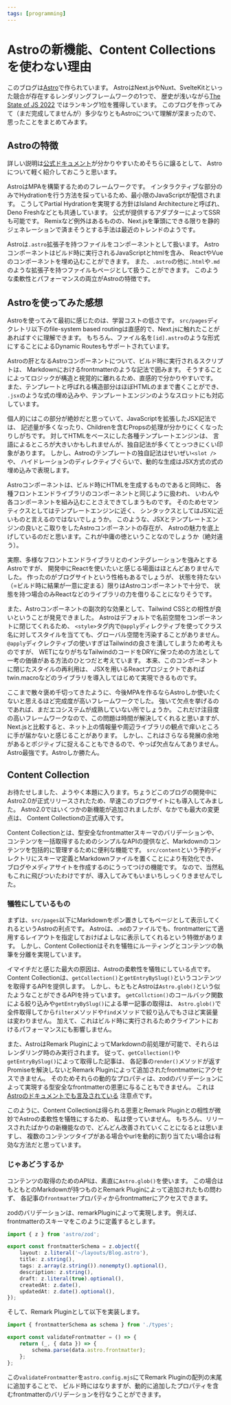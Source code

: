```yaml
---
tags: [programming]
---
```


# Astroの新機能、Content Collectionsを使わない理由

このブログは[Astro](https://astro.build/)で作られています。
AstroはNext.jsやNuxt、SvelteKitといった競合が存在するレンダリングフレームワークの1つで、
歴史が浅いながら[The State of JS 2022](https://2022.stateofjs.com/ja-JP/libraries/rendering-frameworks/)
ではランキング1位を獲得しています。
このブログを作ってみて（まだ完成してませんが）多少なりともAstroについて理解が深まったので、思ったことをまとめてみます。

## Astroの特徴

詳しい説明は[公式ドキュメント](https://docs.astro.build/ja/concepts/why-astro/)が分かりやすいためそちらに譲るとして、
Astroについて軽く紹介しておこうと思います。

AstroはMPAを構築するためのフレームワークです。
インタラクティブな部分のみでHydrationを行う方法を採っているため、最小限のJavaScriptが配信されます。
こうしてPartial Hydrationを実現する方針はIsland Architectureと呼ばれ、Deno Freshなどとも共通しています。
公式が提供するアダプターによってSSRも可能です。
Remixなど例外はあるものの、Next.jsを筆頭にできる限りを静的ジェネレーションで済まそうとする手法は最近のトレンドのようです。

Astroは`.astro`拡張子を持つファイルをコンポーネントとして扱います。
Astroコンポーネントはビルド時に実行されるJavaScriptとhtmlを含み、
ReactやVueのコンポーネントを埋め込むことができます。
また、`.astro`の他に`.html`や`.md`のような拡張子を持つファイルもページとして扱うことができます。
このような柔軟性とパフォーマンスの両立がAstroの特徴です。

## Astroを使ってみた感想

Astroを使ってみて最初に感じたのは、学習コストの低さです。
`src/pages`ディクレトリ以下のfile-system based routingは直感的で、Next.jsに触れたことがあればすぐに理解できます。
もちろん、ファイル名を`[id].astro`のような形式にすることによるDynamic Routesもサポートされています。

Astroの肝となるAstroコンポーネントについて、ビルド時に実行されるスクリプトは、
Markdownにおけるfrontmatterのような記法で囲みます。
そうすることによってロジックが構造と視覚的に離れるため、直感的で分かりやすいです。
また、テンプレートと呼ばれる構造部分はほぼHTMLのままで書くことができ、
`.jsx`のような式の埋め込みや、テンプレートエンジンのようなスロットにも対応しています。

個人的にはこの部分が絶妙だと思っていて、JavaScriptを拡張したJSX記法では、
記述量が多くなったり、Childrenを含むPropsの処理が分かりにくくなったりしがちです。
対してHTMLをベースにした各種テンプレートエンジンは、
言語によるところが大きいかもしれませんが、独自記法が多くてとっつきにくい印象があります。
しかし、Astroのテンプレートの独自記法はせいぜい`<slot />`や、
ハイドレーションのディレクティブぐらいで、動的な生成はJSX方式の式の埋め込みで表現します。

Astroコンポーネントは、ビルド時にHTMLを生成するものであると同時に、
各種フロントエンドライブラリのコンポーネントと同じように扱われ、
いわんや各コンポーネントを組み込むことさえできてしまうものです。
そのためセマンティクスとしてはテンプレートエンジンに近く、
シンタックスとしてはJSXに近いものと言えるのではないでしょうか。
このような、JSXとテンプレートエンジンの良いとこ取りをしたAstroコンポーネントの存在が、
Astroの魅力を底上げしているのだと思います。これが中庸の徳ということなのでしょうか（絶対違う）。

実際、多様なフロントエンドライブラリとのインテグレーションを強みとするAstroですが、
開発中にReactを使いたいと感じる場面はほとんどありませんでした。
作ったのがブログサイトという性格もあるでしょうが、
状態を持たない（=ビルド時に結果が一意に定まる）限りはAstroコンポーネントで十分で、
状態を持つ場合のみReactなどのライブラリの力を借りることになりそうです。

また、Astroコンポーネントの副次的な効果として、Tailwind CSSとの相性が良いということが発見できました。
Astroはデフォルトで名前空間をコンポーネントに閉じてくれるため、
`<style>`タグ内で`@apply`ディレクティブを使ってクラス名に対してスタイルを当てても、グローバル空間を汚染することがありません。
`@apply`ディクレクティブの使いすぎはTailwindの良さを潰してしまうため考えものですが、
WETになりがちなTailwindのコードをDRYに保つための方法として一考の価値がある方法のひとつだと考えています。
本来、このコンポーネントに閉じたスタイルの再利用は、
JSXを用いるReactプロジェクトであればtwin.macroなどのライブラリを導入してはじめて実現できるものです。

ここまで散々褒め千切ってきたように、今後MPAを作るならAstroしか使いたくないと思えるほど完成度が高いフレームワークでした。
強いて欠点を挙げるのであれば、まだエコシステムが成熟していない所でしょうか。
これだけ注目度の高いフレームワークなので、この問題は時間が解決してくれると思いますが、
Next.jsと比較すると、ネット上の情報量や周辺ライブラリの観点で痒いところに手が届かないと感じることがあります。
しかし、これはさらなる発展の余地があるとポジティブに捉えることもできるので、やっぱ欠点なんてありません。
Astro最強です。Astroしか勝たん。

## Content Collection

お待たせしました、ようやく本題に入ります。ちょうどこのブログの開発中にAstro2.0が正式リリースされたため、早速このブログサイトにも導入してみました。
Astro2.0ではいくつかの新機能が追加されましたが、なかでも最大の変更点は、
Content Collectionの正式導入です。

Content Collectionとは、型安全なfrontmatterスキーマのバリデーションや、
コンテンツを一括取得するためのシンプルなAPIの提供など、Markdownのコンテンツを包括的に管理するために便利な機能です。
`src/content`という予約ディレクトリにスキーマ定義とMarkdownファイルを置くことにより有効化でき、
ブログやメディアサイトを作成するのにうってつけの機能です。
なので、当然私もこれに飛びついたわけですが、導入してみてもいまいちしっくりきませんでした。

### 犠牲にしているもの

まずは、`src/pages`以下にMarkdownをポン置きしてもページとして表示してくれるというAstroの利点です。
Astroは、`.md`のファイルでも、frontmatterにて適用するレイアウトを指定しておけばよしなに表示してくれるという特徴があります。
しかし、Content Collectionはそれを犠牲にルーティングとコンテンツの執筆を分離を実現しています。

イマイチだと感じた最大の原因は、Astroの柔軟性を犠牲にしている点です。
Content Collectionは、`getCollection()`と`getEntryBySlug()`というコンテンツを取得するAPIを提供します。
しかし、もともとAstroは`Astro.glob()`という似たようなことができるAPIを持っています。
`getCollction()`のコールバック関数による絞り込みや`getEntryBySlug()`による単一記事の取得は、
`Astro.glob()`で全件取得してから`filter`メソッドや`find`メソッドで絞り込んでもさほど実装量は変わりません。
加えて、これはビルド時に実行されるためクライアントにおけるパフォーマンスにも影響しません。

また、AstroはRemark PluginによってMarkdownの前処理が可能で、それらはレンダリング時のみ実行されます。
従って、`getCollection()`や`getEntryBySlug()`によって取得した記事は、
各記事の`render()`メソッドが返すPromiseを解決しないとRemark Pluginによって追加されたfrontmatterにアクセスできません。
そのためそれらの動的なプロパティは、zodのバリデーションによって実現する型安全なfrontmatterの恩恵に与ることもできません。
これは
[Astroのドキュメントでも言及されている](https://docs.astro.build/ja/guides/content-collections/#modifying-frontmatter-with-remark)
注意点です。

このように、Content Collectionは得られる恩恵とRemark Pluginとの相性が微妙でAstroの柔軟性を犠牲にするため、
私は使っていません。
もちろん、リリースされたばかりの新機能なので、どんどん改善されていくことになるとは思いますし、
複数のコンテンツタイプがある場合やurlを動的に割り当てたい場合は有効な方法だと思っています。

### じゃあどうするか

コンテンツの取得のためのAPIは、素直に`Astro.glob()`を使います。
この場合はもともとのMarkdownが持つものとRemark Pluginによって追加されたもの問わず、
各記事の`frontmatter`プロパティからfrontmatterにアクセスできます。

zodのバリデーションは、remarkPluginによって実現します。
例えば、frontmatterのスキーマをこのように定義するとします。

```ts
import { z } from 'astro/zod';

export const frontmatterSchema = z.object({
    layout: z.literal('~/layouts/Blog.astro'),
    title: z.string(),
    tags: z.array(z.string()).nonempty().optional(),
    description: z.string(),
    draft: z.literal(true).optional(),
    createdAt: z.date(),
    updatedAt: z.date().optional(),
});
```

そして、Remark Pluginとして以下を実装します。

```ts
import { frontmatterSchema as schema } from './types';

export const validateFrontmatter = () => {
    return (_, { data }) => {
        schema.parse(data.astro.frontmatter);
    };
};
```

この`validateFrontmatter`を`astro.config.mjs`にてRemark Pluginの配列の末尾に追加することで、
ビルド時にはなりますが、動的に追加したプロパティを含むfrontmatterのバリデーションを行なうことができます。

